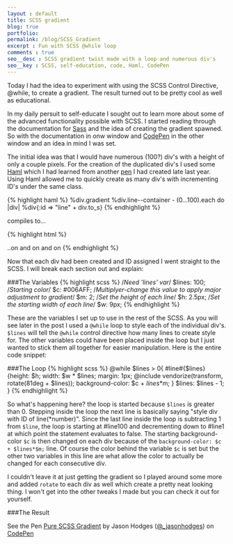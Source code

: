 ```yaml
---
layout : default
title: SCSS gradient
blog: true
portfolio: 
permalink: /blog/SCSS_Gradient
excerpt : Fun with SCSS @while loop
comments : true
seo__desc : SCSS gradient twist made with a loop and numerous div's
seo__key : SCSS, self-education, code, Haml, CodePen 
---
```

Today I had the idea to experiment with using the SCSS Control Directive, @while, to create a gradient. The result turned out to be pretty cool as well as educational.   
<!-- /intro -->
In my daily persuit to self-educate I sought out to learn more about some of the advanced functionality possible with SCSS. I started reading through the documentation for [Sass](http://sass-lang.com/documentation/file.SASS_REFERENCE.html) and the idea of creating the gradient spawned. So with the documentation in onw window and [CodePen](http://codepen.io) in the other window and an idea in mind I was set. 

The initial idea was that I would have numerous (100?) div's with a height of only a couple pixels. For the creation of the duplicated div's I used some [Haml](http://haml.info/) which I had learned from another [pen](http://codepen.io/_jasonhodges/full/BsFgx) I had created late last year. Using Haml allowed me to quickly create as many div's with incrementing ID's under the same class. 

{% highlight haml %}
%div.gradient
    %div.line--container
        - (0...100).each do |div|
            %div{:id => "line" + div.to_s}
{% endhighlight %}

compiles to...

{% highlight html %}
<div class='gradient'>
  <div class='line--container'>
    <div id='line0'></div>
    <div id='line1'></div>
    <div id='line2'></div>
    <div id='line3'></div>
    ..on and on and on
{% endhighlight %}

Now that each div had been created and ID assigned I went straight to the SCSS. I will break each section out and explain:

###The Variables
{% highlight scss %}
/*Need 'lines' var*/
$lines: 100;
/*Starting color*/
$c: #006AFF;
/*Multiplyer-change this value to apply major adjustment to gradient*/
$m: 2;
/*Set the height of each line*/
$h: 2.5px;
/*Set the starting width of each line*/
$w: 9px;
{% endhighlight %}

These are the variables I set up to use in the rest of the SCSS. As you will see later in the post I used a `@while` loop to style each of the individual div's. `$lines` will tell the `@while` control directive how many lines to create style for. The other variables could have been placed inside the loop but I just wanted to stick them all together for easier manipulation. Here is the entire code snippet:

###The Loop
{% highlight scss %}
@while $lines > 0{
  	#line#{$lines}{height: $h;
                  width: $w * $lines;
                  margin: 1px;
                  @include vendorize(transform, rotate(81deg + $lines));
                  background-color: $c + $lines*$m;
                  }
   	$lines: $lines - 1;
}
{% endhighlight %}

So what's happening here? the loop is started because `$lines` is greater than 0. Stepping inside the loop the next line is basically saying "style div with ID of line(*number)". Since the last line inside the loop is subtracting 1 from `$line`, the loop is starting at #line100 and decrementing down to #line1 at which point the statement evaluates to false. The starting background-color `$c` is then changed on each div because of the `background-color: $c + $lines*$m;` line. Of course the color behind the variable `$c` is set but the other two variables in this line are what allow the color to actually be changed for each consecutive div. 

I couldn't leave it at just getting the gradient so I played around some more and added `rotate` to each div as well which create a pretty neat looking thing. I won't get into the other tweaks I made but you can check it out for yourself. 

###The Result
<p data-height="510" data-theme-id="0" data-slug-hash="tmdKL" data-user="_jasonhodges" data-default-tab="result" class='codepen'>See the Pen <a href='http://codepen.io/_jasonhodges/pen/tmdKL'>Pure SCSS Gradient</a> by Jason Hodges (<a href='http://codepen.io/_jasonhodges'>@_jasonhodges</a>) on <a href='http://codepen.io'>CodePen</a></p>
<script async src="//codepen.io/assets/embed/ei.js"></script>